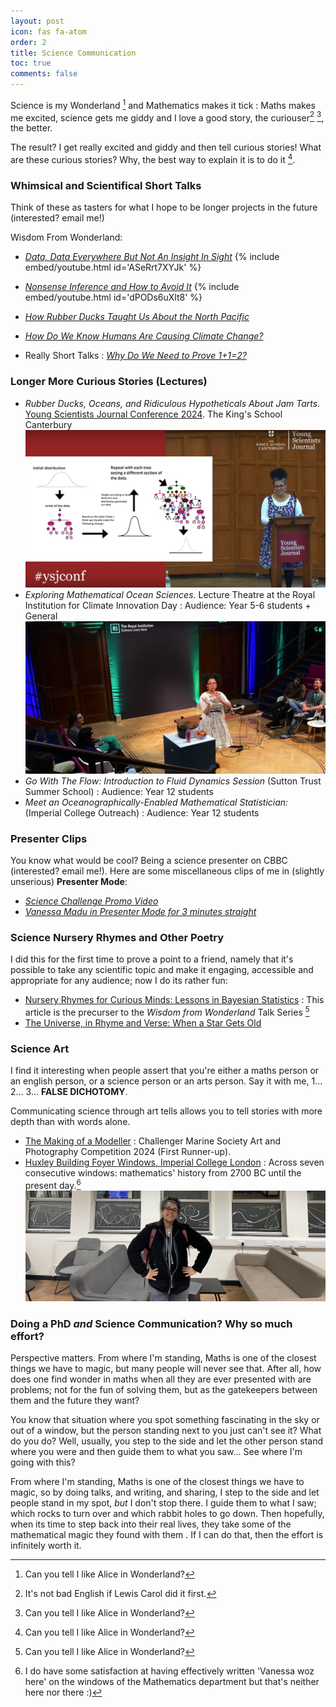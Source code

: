 ```yaml
---
layout: post
icon: fas fa-atom
order: 2
title: Science Communication
toc: true
comments: false
---
```



Science is my Wonderland [^alice] and Mathematics makes it tick
: Maths makes me excited, science gets me giddy and I love a good story, the curiouser[^carol] [^alice], the better.

The result? I get really excited and giddy and then tell curious stories! What are these curious stories? Why, the best way to explain it is to do it [^alice].

### <i class="fas fa-comment"></i> Whimsical and Scientifical Short Talks

Think of these as tasters for what I hope to be longer projects in the future (interested? email me!)

Wisdom From Wonderland:
* [*Data, Data Everywhere But Not An Insight In Sight*](https://youtu.be/ASeRrt7XYJk)
{% include embed/youtube.html id='ASeRrt7XYJk' %}

* [*Nonsense Inference and How to Avoid It*](https://youtu.be/dPODs6uXlt8)
{% include embed/youtube.html id='dPODs6uXlt8' %}

* [*How Rubber Ducks Taught Us About the North Pacific*](https://youtu.be/q_mtX0ciC_s)
* [*How Do We Know Humans Are Causing Climate Change?*](https://youtu.be/GjwItMMFO8c)
* Really Short Talks
: [*Why Do We Need to Prove 1+1=2?*](https://youtu.be/PsWQMwSbTe0)

### <i class="fas fa-person-chalkboard"></i> Longer More Curious Stories (Lectures)
* *Rubber Ducks, Oceans, and Ridiculous Hypotheticals About Jam Tarts*. [Young Scientists Journal Conference 2024](https://www.youngscientistsjournal.com/conference-2024). The King's School Canterbury
![alt text](/assets/img/ysj.png)
* *Exploring Mathematical Ocean Sciences*. Lecture Theatre at the Royal Institution for Climate Innovation Day 
: Audience\: Year 5-6 students + General 
![Vanessa doing a talk in the Lecture theatre at the Royal Institution](/assets/img/ri.jpg)
* *Go With The Flow\: Introduction to Fluid Dynamics Session* (Sutton Trust Summer School) 
: Audience\: Year 12 students
* *Meet an Oceanographically-Enabled Mathematical Statistician:* (Imperial College Outreach) 
: Audience\: Year 12 students

### <i class="fas fa-chalkboard-user"></i> Presenter Clips

You know what would be cool? Being a science presenter on CBBC (interested? email me!). Here are some miscellaneous clips of me in (slightly unserious) **Presenter Mode**:

* [*Science Challenge Promo Video*](https://youtube.com/shorts/iyU5bNSjNLg)
* [*Vanessa Madu in Presenter Mode for 3 minutes straight*](https://youtu.be/Ff4YN1j7--s)

### <i class="fas fa-pen-nib"></i> Science Nursery Rhymes and Other Poetry

 I did this for the first time to prove a point to a friend, namely that it's possible to take any scientific topic and make it engaging, accessible and appropriate for any audience; now I do its rather fun:

- [Nursery Rhymes for Curious Minds: Lessons in Bayesian Statistics](https://medium.com/@vanessamadu/nursery-rhymes-for-curious-minds-the-queen-of-hearts-messes-up-her-tarts-43580870a2d3)
: This article is the precurser to the *Wisdom from Wonderland* Talk Series [^alice]
- [The Universe, in Rhyme and Verse: When a Star Gets Old](https://medium.com/@vanessamadu/the-universe-in-rhyme-and-verse-when-a-star-gets-old-a55e07681832)

### <i class = "fas fa-palette"></i> Science Art

I find it interesting when people assert that you're either a maths person or an english person, or a science person or an arts person. Say it with me, 1... 2... 3... **FALSE DICHOTOMY**.

Communicating science through art tells allows you to tell stories with more depth than with words alone. 

* [The Making of a Modeller](https://vanessamadu.github.io/posts/making-of-a-modeller/)
: Challenger Marine Society Art and Photography Competition 2024 (First Runner-up).
* [Huxley Building Foyer Windows, Imperial College London](https://www.imperial.ac.uk/news/251858/new-window-displays-huxley-building-weave/)
: Across seven consecutive windows: mathematics' history from 2700 BC until the present day.[^vanessa-woz-here]
![Desktop View](/assets/img/windows.jpg)

### Doing a PhD *and* Science Communication? Why so much effort?

Perspective matters. From where I'm standing, Maths is one of the closest things we have to magic, but many people will never see that. After all, how does one find wonder in maths when all they are ever presented with are problems; not for the fun of solving them, but as the gatekeepers between them and the future they want?

You know that situation where you spot something fascinating in the sky or out of a window, but the person standing next to you just can't see it? What do you do? Well, usually, you step to the side and let the other person stand where you were and then guide them to what you saw... See where I'm going with this? 

From where I'm standing, Maths is one of the closest things we have to magic, so by doing talks, and writing, and sharing, I step to the side and let people stand in my spot, *but* I don't stop there. I guide them to what I saw; which rocks to turn over and which rabbit holes to go down. 
Then hopefully, when its time to step back into their real lives, they take some of the mathematical magic they found with them <i class="fas fa-magic-wand-sparkles"></i>. If I can do that, then the effort is infinitely worth it.


[^carol]: It's not bad English if Lewis Carol did it first.
[^alice]: Can you tell I like Alice in Wonderland?
[^vanessa-woz-here]: I do have some satisfaction at having effectively written 'Vanessa woz here' on the windows of the Mathematics department but that's neither here nor there :)